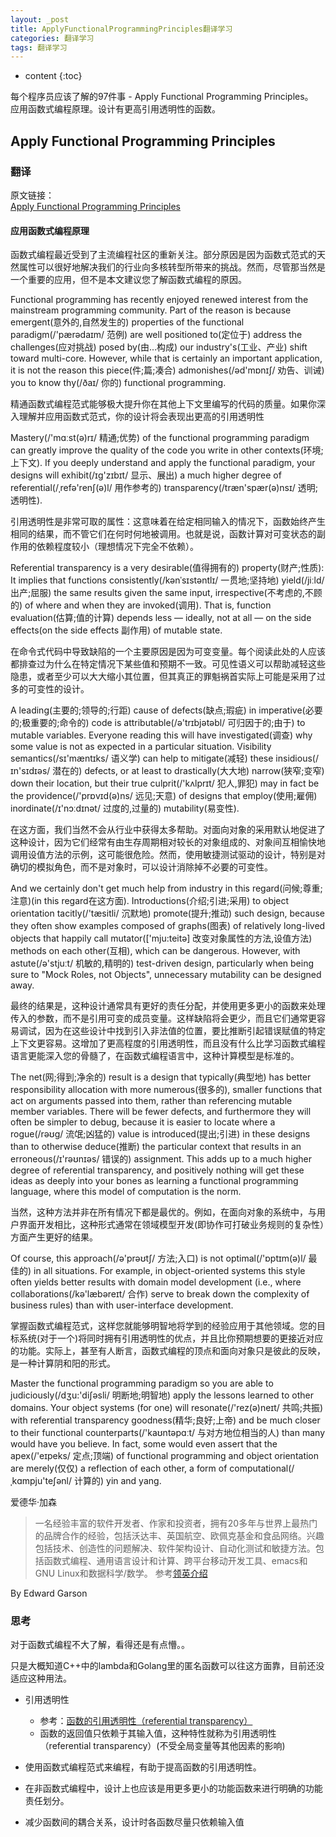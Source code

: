 ```yaml
---
layout: _post
title: ApplyFunctionalProgrammingPrinciples翻译学习
categories: 翻译学习
tags: 翻译学习
---
```


* content
{:toc}

每个程序员应该了解的97件事 - Apply Functional Programming Principles。  
应用函数式编程原理。设计有更高引用透明性的函数。



## Apply Functional Programming Principles

### 翻译

原文链接：  
[Apply Functional Programming Principles](https://97-things-every-x-should-know.gitbooks.io/97-things-every-programmer-should-know/content/en/thing_02/)

#### 应用函数式编程原理

函数式编程最近受到了主流编程社区的重新关注。部分原因是因为函数式范式的天然属性可以很好地解决我们的行业向多核转型所带来的挑战。然而，尽管那当然是一个重要的应用，但不是本文建议您了解函数式编程的原因。

Functional programming has recently enjoyed renewed interest from the mainstream programming community. Part of the reason is because emergent(意外的,自然发生的) properties of the functional paradigm(/'pærədaɪm/ 范例) are well positioned to(定位于) address the challenges(应对挑战) posed by(由...构成) our industry's(工业、产业) shift toward multi-core. However, while that is certainly an important application, it is not the reason this piece(件;篇;凑合) admonishes(/əd'mɒnɪʃ/ 劝告、训诫) you to know thy(/ðaɪ/ 你的) functional programming.


精通函数式编程范式能够极大提升你在其他上下文里编写的代码的质量。如果你深入理解并应用函数式范式，你的设计将会表现出更高的引用透明性

Mastery(/'mɑːst(ə)rɪ/ 精通;优势) of the functional programming paradigm can greatly improve the quality of the code you write in other contexts(环境;上下文). If you deeply understand and apply the functional paradigm, your designs will exhibit(/ɪg'zɪbɪt/ 显示、展出) a much higher degree of referential(/ˌrefə'renʃ(ə)l/ 用作参考的) transparency(/træn'spær(ə)nsɪ/ 透明;透明性).

引用透明性是非常可取的属性：这意味着在给定相同输入的情况下，函数始终产生相同的结果，而不管它们在何时何地被调用。也就是说，函数计算对可变状态的副作用的依赖程度较小（理想情况下完全不依赖）。

Referential transparency is a very desirable(值得拥有的) property(财产;性质): It implies that functions consistently(/kənˈsɪstəntlɪ/ 一贯地;坚持地) yield(/jiːld/ 出产;屈服) the same results given the same input, irrespective(不考虑的,不顾的) of where and when they are invoked(调用). That is, function evaluation(估算;值的计算) depends less — ideally, not at all — on the side effects(on the side effects 副作用) of mutable state.

在命令式代码中导致缺陷的一个主要原因是因为可变变量。每个阅读此处的人应该都排查过为什么在特定情况下某些值和预期不一致。可见性语义可以帮助减轻这些隐患，或者至少可以大大缩小其位置，但其真正的罪魁祸首实际上可能是采用了过多的可变性的设计。

A leading(主要的;领导的;行距) cause of defects(缺点;瑕疵) in imperative(必要的;极重要的;命令的) code is attributable(/ə'trɪbjətəbl/ 可归因于的;由于) to mutable variables. Everyone reading this will have investigated(调查) why some value is not as expected in a particular situation. Visibility semantics(/sɪ'mæntɪks/ 语义学) can help to mitigate(减轻) these insidious(/ɪn'sɪdɪəs/ 潜在的) defects, or at least to drastically(大大地) narrow(狭窄;变窄) down their location, but their true culprit(/'kʌlprɪt/ 犯人,罪犯) may in fact be the providence(/'prɒvɪd(ə)ns/ 远见;天意) of designs that employ(使用;雇佣) inordinate(/ɪ'nɔːdɪnət/ 过度的,过量的) mutability(易变性).

在这方面，我们当然不会从行业中获得太多帮助。对面向对象的采用默认地促进了这种设计，因为它们经常有由生存周期相对较长的对象组成的、对象间互相愉快地调用设值方法的示例，这可能很危险。然而，使用敏捷测试驱动的设计，特别是对确切的模拟角色，而不是对象时，可以设计消除掉不必要的可变性。

And we certainly don't get much help from industry in this regard(问候;尊重;注意)(in this regard在这方面). Introductions(介绍;引进;采用) to object orientation tacitly(/'tæsitli/ 沉默地) promote(提升;推动) such design, because they often show examples composed of graphs(图表) of relatively long-lived objects that happily call mutator(['mju:teitə] 改变对象属性的方法,设值方法) methods on each other(互相), which can be dangerous. However, with astute(/ə'stjuːt/ 机敏的,精明的) test-driven design, particularly when being sure to "Mock Roles, not Objects", unnecessary mutability can be designed away.

最终的结果是，这种设计通常具有更好的责任分配，并使用更多更小的函数来处理传入的参数，而不是引用可变的成员变量。这样缺陷将会更少，而且它们通常更容易调试，因为在这些设计中找到引入非法值的位置，要比推断引起错误赋值的特定上下文更容易。这增加了更高程度的引用透明性，而且没有什么比学习函数式编程语言更能深入您的骨髓了，在函数式编程语言中，这种计算模型是标准的。

The net(网;得到;净余的) result is a design that typically(典型地) has better responsibility allocation with more numerous(很多的), smaller functions that act on arguments passed into them, rather than referencing mutable member variables. There will be fewer defects, and furthermore they will often be simpler to debug, because it is easier to locate where a rogue(/rəʊg/ 流氓;凶猛的) value is introduced(提出;引进) in these designs than to otherwise deduce(推断) the particular context that results in an erroneous(/ɪ'rəʊnɪəs/ 错误的) assignment. This adds up to a much higher degree of referential transparency, and positively nothing will get these ideas as deeply into your bones as learning a functional programming language, where this model of computation is the norm.

当然，这种方法并非在所有情况下都是最优的。例如，在面向对象的系统中，与用户界面开发相比，这种形式通常在领域模型开发(即协作可打破业务规则的复杂性）方面产生更好的结果。

Of course, this approach(/ə'prəʊtʃ/ 方法;入口) is not optimal(/'ɒptɪm(ə)l/ 最佳的) in all situations. For example, in object-oriented systems this style often yields better results with domain model development (i.e., where collaborations(/kə'læbəreɪt/ 合作) serve to break down the complexity of business rules) than with user-interface development.

掌握函数式编程范式，这样您就能够明智地将学到的经验应用于其他领域。您的目标系统(对于一个)将同时拥有引用透明性的优点，并且比你预期想要的更接近对应的功能。实际上，甚至有人断言，函数式编程的顶点和面向对象只是彼此的反映，是一种计算阴和阳的形式。

Master the functional programming paradigm so you are able to judiciously(/dʒu:'diʃəsli/ 明断地;明智地) apply the lessons learned to other domains. Your object systems (for one) will resonate(/'rez(ə)neɪt/ 共鸣;共振) with referential transparency goodness(精华;良好;上帝) and be much closer to their functional counterparts(/'kaʊntəpɑːt/ 与对方地位相当的人) than many would have you believe. In fact, some would even assert that the apex(/'eɪpeks/ 定点;顶端) of functional programming and object orientation are merely(仅仅) a reflection of each other, a form of computational(/ˌkɑmpju'teʃənl/ 计算的) yin and yang.

爱德华·加森

>一名经验丰富的软件开发者、作家和投资者，拥有20多年与世界上最热门的品牌合作的经验，包括沃达丰、英国航空、欧佩克基金和食品网络。兴趣包括技术、创造性的问题解决、软件架构设计、自动化测试和敏捷方法。包括函数式编程、通用语言设计和计算、跨平台移动开发工具、emacs和GNU Linux和数据科学/数学。
参考[领英介绍](https://www.linkedin.com/in/egarson/)

By Edward Garson

### 思考

对于函数式编程不大了解，看得还是有点懵。。

只是大概知道C++中的lambda和Golang里的匿名函数可以往这方面靠，目前还没适应这种用法。

* 引用透明性
    - 参考：[函数的引用透明性（referential transparency）](https://blog.csdn.net/lanchunhui/article/details/52473003)
    - 函数的返回值只依赖于其输入值，这种特性就称为引用透明性（referential transparency）(不受全局变量等其他因素的影响)

* 使用函数式编程范式来编程，有助于提高函数的引用透明性。
* 在非函数式编程中，设计上也应该是用更多更小的功能函数来进行明确的功能责任划分。
* 减少函数间的耦合关系，设计时各函数尽量只依赖输入值
